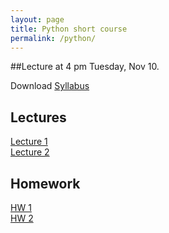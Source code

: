 ```yaml
---
layout: page
title: Python short course
permalink: /python/
---
```

##Lecture at 4 pm Tuesday, Nov 10.

Download <a href="/assets/lectures/syllabus.pdf" target="_blank">Syllabus</a>

## Lectures
<a href="/assets/lectures/lecture1.pdf" target="_blank">Lecture 1</a>   
<a href="/assets/lectures/lecture2.pdf" target="_blank">Lecture 2</a>  

## Homework
<a href="/assets/lectures/HW1.pdf" target="_blank">HW 1</a>  
<a href="/assets/lectures/HW2.pdf" target="_blank">HW 2</a>
